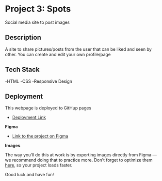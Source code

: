 # Project 3: Spots

Social media site to post images

## Description

A site to share pictures/posts from the user that can be liked and seen by other. You can create and edit your own profile/page

## Tech Stack

-HTML
-CSS
-Responsive Design

## Deployment

This webpage is deployed to GitHup pages

- [Deployment Link](https://derian-king.github.io/se_project_spots/)

**Figma**

- [Link to the project on Figma](https://www.figma.com/file/BBNm2bC3lj8QQMHlnqRsga/Sprint-3-Project-%E2%80%94-Spots?type=design&node-id=2%3A60&mode=design&t=afgNFybdorZO6cQo-1)

**Images**

The way you'll do this at work is by exporting images directly from Figma — we recommend doing that to practice more. Don't forget to optimize them [here](https://tinypng.com/), so your project loads faster.

Good luck and have fun!

